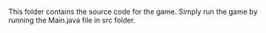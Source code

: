 This folder contains the source code for the game. Simply run the game by running the Main.java file in src folder.
